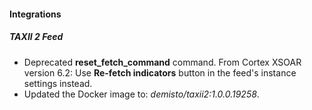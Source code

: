
#### Integrations
##### TAXII 2 Feed
- Deprecated **reset_fetch_command** command. From Cortex XSOAR version 6.2: Use **Re-fetch indicators** button in the feed's instance settings instead.
- Updated the Docker image to: *demisto/taxii2:1.0.0.19258*.

